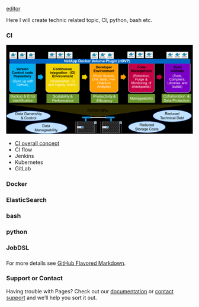 
 [editor](https://github.com/QincaiLiu/qincailiu.github.io/edit/master/index.md)

Here I will create technic related topic, CI, python, bash etc.

### CI
![CI_flow](https://github.com/QincaiLiu/qincailiu.github.io/blob/master/CI%20flow.png)

- [CI overall concept](https://hostadvice.com/blog/devops-toolbox-jenkins-ansible-chef-puppet-vagrant-saltstack/)
- CI flow
- Jenkins
- Kubernetes
- GitLab

### Docker

### ElasticSearch

### bash

### python

### JobDSL

### 


For more details see [GitHub Flavored Markdown](https://guides.github.com/features/mastering-markdown/).

### Support or Contact

Having trouble with Pages? Check out our [documentation](https://help.github.com/categories/github-pages-basics/) or [contact support](https://github.com/contact) and we’ll help you sort it out.
